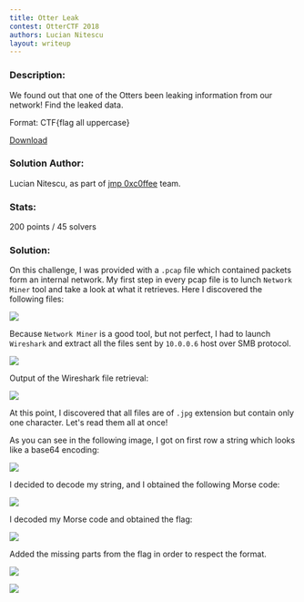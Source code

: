 ```yaml
---
title: Otter Leak
contest: OtterCTF 2018
authors: Lucian Nitescu
layout: writeup
---
```


### Description:

We found out that one of the Otters been leaking information from our network! Find the leaked data.

Format: CTF{flag all uppercase}

[Download](https://nitesculucian.github.io/uploads/otter2/OtterLeak.pcap)

### Solution Author:

Lucian Nitescu, as part of [jmp 0xc0ffee](https://www.google.com/url?q=https://club.securityespresso.org/&sa=D&ust=1544485416463000) team.

### Stats:

200 points / 45 solvers

### Solution:

On this challenge, I was provided with a ```.pcap``` file which contained packets form an internal network. My first step in every pcap file is to lunch ```Network Miner``` tool and take a look at what it retrieves. Here I discovered the following files:

![](https://nitesculucian.github.io/uploads/otter2/image3.png)

Because ```Network Miner``` is a good tool, but not perfect, I had to launch ```Wireshark``` and extract all the files sent by ```10.0.0.6``` host over SMB protocol.

![](https://nitesculucian.github.io/uploads/otter2/image8.png)

Output of the Wireshark file retrieval:

![](https://nitesculucian.github.io/uploads/otter2/image6.png)

At this point, I discovered that all files are of ```.jpg``` extension but contain only one character. Let's read them all at once! 

As you can see in the following image, I got on first row a string which looks like a base64 encoding:

![](https://nitesculucian.github.io/uploads/otter2/image7.png)

I decided to decode my string, and I obtained the following Morse code:

![](https://nitesculucian.github.io/uploads/otter2/image2.png)

I decoded my Morse code and obtained the flag:

![](https://nitesculucian.github.io/uploads/otter2/image4.png)

Added the missing parts from the flag in order to respect the format.

![](https://nitesculucian.github.io/uploads/otter2/image1.png)

![](https://nitesculucian.github.io/uploads/otter2/image5.png)
